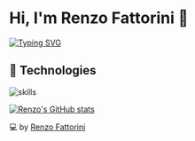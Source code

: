 # Hi, I'm Renzo Fattorini 👋

<!--
**renzofatto/renzofatto** is a ✨ _special_ ✨ repository because its `README.md` (this file) appears on your GitHub profile.

Here are some ideas to get you started:

- 🔭 I’m currently working on ...
- 🌱 I’m currently learning ...
- 👯 I’m looking to collaborate on ...
- 🤔 I’m looking for help with ...
- 💬 Ask me about ...
- 📫 How to reach me: ...
- 😄 Pronouns: ...
- ⚡ Fun fact: ...
-->

[![Typing SVG](https://readme-typing-svg.herokuapp.com?font=comfortaa&color=016EEA&size=24&width=500&lines=Uruguayan+software+developer;Currently+studying+Bachelor+of+Systems)](https://git.io/typing-svg)

## 🔧 Technologies

![skills](https://skillicons.dev/icons?i=html,css,js,nodejs,mongodb,mysql,git,bash,c,cpp,cs,arduino,haskell,solidity,wordpress,vscode,ps,ai&theme=light)

[![Renzo's GitHub stats](https://github-readme-stats.vercel.app/api?username=renzofatto)](https://github.com/renzofatto/github-readme-stats)

💻 by [Renzo Fattorini](https://renzofatto.com)
